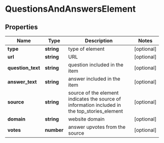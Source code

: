 # QuestionsAndAnswersElement

## Properties

| Name | Type | Description | Notes |
|------------ | ------------- | ------------- | -------------|
**type** | **string** | type of element |[optional]|
**url** | **string** | URL |[optional]|
**question_text** | **string** | question included in the item |[optional]|
**answer_text** | **string** | answer included in the item |[optional]|
**source** | **string** | source of the element<br>indicates the source of information included in the top_stories_element |[optional]|
**domain** | **string** | website domain |[optional]|
**votes** | **number** | answer upvotes from the source |[optional]|